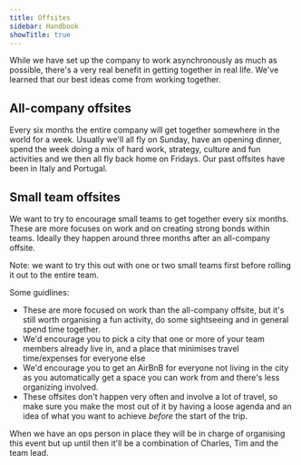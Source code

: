 ```yaml
---
title: Offsites
sidebar: Handbook
showTitle: true
---
```


While we have set up the company to work asynchronously as much as possible, there's a very real benefit in getting together in real life. We've learned that our best ideas come from working together.

## All-company offsites

Every six months the entire company will get together somewhere in the world for a week. Usually we'll all fly on Sunday, have an opening dinner, spend the week doing a mix of hard work, strategy, culture and fun activities and we then all fly back home on Fridays. Our past offsites have been in Italy and Portugal.

## Small team offsites

We want to try to encourage small teams to get together every six months. These are more focuses on work and on creating strong bonds within teams. Ideally they happen around three months after an all-company offsite.

Note: we want to try this out with one or two small teams first before rolling it out to the entire team.

Some guidlines:

- These are more focused on work than the all-company offsite, but it's still worth organising a fun activity, do some sightseeing and in general spend time together.
- We'd encourage you to pick a city that one or more of your team members already live in, and a place that minimises travel time/expenses for everyone else
- We'd encourage you to get an AirBnB for everyone not living in the city as you automatically get a space you can work from and there's less organizing involved.
- These offsites don't happen very often and involve a lot of travel, so make sure you make the most out of it by having a loose agenda and an idea of what you want to achieve _before_ the start of the trip.

When we have an ops person in place they will be in charge of organising this event but up until then it'll be a combination of Charles, Tim and the team lead.
